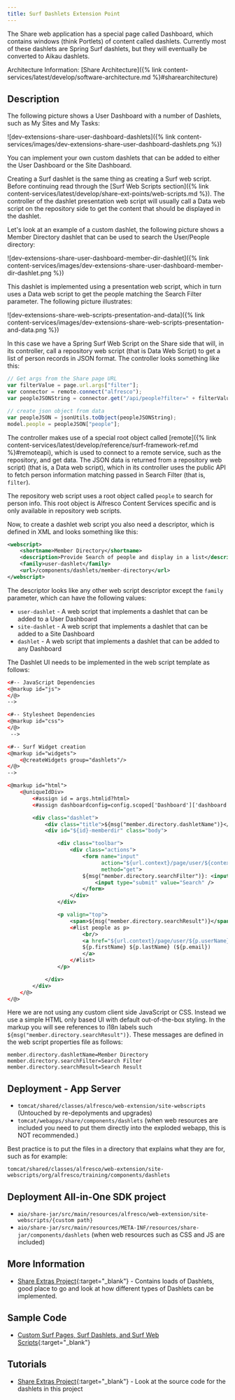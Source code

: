 ```yaml
---
title: Surf Dashlets Extension Point
---
```


The Share web application has a special page called Dashboard, which contains windows (think Portlets) of content called 
dashlets. Currently most of these dashlets are Spring Surf dashlets, but they will eventually be converted to Aikau dashlets.

Architecture Information: [Share Architecture]({% link content-services/latest/develop/software-architecture.md %}#sharearchitecture)

## Description

The following picture shows a User Dashboard with a number of Dashlets, such as My Sites and My Tasks:

![dev-extensions-share-user-dashboard-dashlets]({% link content-services/images/dev-extensions-share-user-dashboard-dashlets.png %})

You can implement your own custom dashlets that can be added to either the User Dashboard or the Site Dashboard.

Creating a Surf dashlet is the same thing as creating a Surf web script. Before continuing read through the 
[Surf Web Scripts section]({% link content-services/latest/develop/share-ext-points/web-scripts.md %}). The controller of the dashlet presentation web script 
will usually call a Data web script on the repository side to get the content that should be displayed in the dashlet.

Let's look at an example of a custom dashlet, the following picture shows a Member Directory dashlet that can be used to 
search the User/People directory:

![dev-extensions-share-user-dashboard-member-dir-dashlet]({% link content-services/images/dev-extensions-share-user-dashboard-member-dir-dashlet.png %})

This dashlet is implemented using a presentation web script, which in turn uses a Data web script to get the people 
matching the Search Filter parameter. The following picture illustrates:

![dev-extensions-share-web-scripts-presentation-and-data]({% link content-services/images/dev-extensions-share-web-scripts-presentation-and-data.png %})

In this case we have a Spring Surf Web Script on the Share side that will, in its controller, call a repository web script 
(that is Data Web Script) to get a list of person records in JSON format. The controller looks something like this:

```javascript
// Get args from the Share page URL
var filterValue = page.url.args["filter"];
var connector = remote.connect("alfresco");
var peopleJSONString = connector.get("/api/people?filter=" + filterValue);

// create json object from data
var peopleJSON = jsonUtils.toObject(peopleJSONString);
model.people = peopleJSON["people"];  
```

The controller makes use of a special root object called [remote]({% link content-services/latest/develop/reference/surf-framework-ref.md %}#remoteapi), 
which is used to connect to a remote service, such as the repository, and get data. The JSON data is returned from a repository web script) 
(that is, a Data web script), which in its controller uses the public API to fetch person information matching passed 
in Search Filter (that is, `filter`).

The repository web script uses a root object called `people` to search for person info. This root object is Alfresco Content Services 
specific and is only available in repository web scripts.

Now, to create a dashlet web script you also need a descriptor, which is defined in XML and looks something like this:

```xml
<webscript>
    <shortname>Member Directory</shortname>
    <description>Provide Search of people and display in a list</description>
    <family>user-dashlet</family>
    <url>/components/dashlets/member-directory</url>
</webscript>   
```

The descriptor looks like any other web script descriptor except the `family` parameter, which can have the following values:

* `user-dashlet` - A web script that implements a dashlet that can be added to a User Dashboard
* `site-dashlet` - A web script that implements a dashlet that can be added to a Site Dashboard
* `dashlet` - A web script that implements a dashlet that can be added to any Dashboard

The Dashlet UI needs to be implemented in the web script template as follows:

```xml
<#-- JavaScript Dependencies
<@markup id="js">
</@>
-->

<#-- Stylesheet Dependencies
<@markup id="css">
</@>
 -->

<#-- Surf Widget creation
<@markup id="widgets">
    <@createWidgets group="dashlets"/>
</@>
-->

<@markup id="html">
    <@uniqueIdDiv>
        <#assign id = args.htmlid?html>
        <#assign dashboardconfig=config.scoped['Dashboard']['dashboard']>

        <div class="dashlet">
            <div class="title">${msg("member.directory.dashletName")}</div>
            <div id="${id}-memberdir" class="body">

                <div class="toolbar">
                    <div class="actions">
                        <form name="input"
                              action="${url.context}/page/user/${context.user.id}/dashboard"
                              method="get">
                        ${msg("member.directory.searchFilter")}: <input type="text" name="filter" />
                            <input type="submit" value="Search" />
                        </form>
                    </div>
                </div>

                <p valign="top">
                    <span>${msg("member.directory.searchResult")}</span>
                    <#list people as p>
                        <br/>
                        <a href="${url.context}/page/user/${p.userName}/profile">
                        ${p.firstName} ${p.lastName} (${p.email})
                        </a>
                    </#list>
                </p>

            </div>
        </div>
    </@>
</@>   
```

Here we are not using any custom client side JavaScript or CSS. Instead we use a simple HTML only based UI with default 
out-of-the-box styling. In the markup you will see references to i18n labels such `${msg("member.directory.searchResult")}`. 
These messages are defined in the web script properties file as follows:

```text
member.directory.dashletName=Member Directory
member.directory.searchFilter=Search Filter
member.directory.searchResult=Search Result   
```

## Deployment - App Server

* `tomcat/shared/classes/alfresco/web-extension/site-webscripts` (Untouched by re-depolyments and upgrades)
* `tomcat/webapps/share/components/dashlets` (when web resources are included you need to put them directly into the exploded webapp, this is NOT recommended.)

Best practice is to put the files in a directory that explains what they are for, such as for example:

`tomcat/shared/classes/alfresco/web-extension/site-webscripts/org/alfresco/training/components/dashlets`

## Deployment All-in-One SDK project

* `aio/share-jar/src/main/resources/alfresco/web-extension/site-webscripts/{custom path}`
* `aio/share-jar/src/main/resources/META-INF/resources/share-jar/components/dashlets` (when web resources such as CSS and JS are included)

## More Information

* [Share Extras Project](http://share-extras.github.io/){:target="_blank"} - Contains loads of Dashlets, good place to go and look at how different types of Dashlets can be implemented.

## Sample Code

* [Custom Surf Pages, Surf Dashlets, and Surf Web Scripts](https://github.com/Alfresco/alfresco-sdk-samples/tree/alfresco-51/all-in-one/add-surf-dashlet-and-page-share){:target="_blank"}

## Tutorials

* [Share Extras Project](http://share-extras.github.io/){:target="_blank"} - Look at the source code for the dashlets in this project
